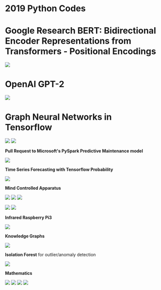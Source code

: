 # 2019 Python Codes  

# Google Research BERT: Bidirectional Encoder Representations from Transformers - Positional Encodings  

<img src=https://raw.githubusercontent.com/RubensZimbres/Repo-2019/master/Mathematics/Pics/sin_goo.png>  

# OpenAI GPT-2  

<img src=https://github.com/RubensZimbres/Repo-2019/blob/master/OpenAI-GPT-2/PIcs/gpt-2_4.1.JPG>  

# Graph Neural Networks in Tensorflow  

<img src=https://raw.githubusercontent.com/RubensZimbres/Repo-2019/master/Graph_Networks/graphs0.png>  

<img src=https://raw.githubusercontent.com/RubensZimbres/Repo-2019/master/Graph_Networks/graph.png>  


<b>Pull Request to Microsoft's PySpark Predictive Maintenance model</b>    

<img src=https://github.com/RubensZimbres/Repo-2019/blob/master/Spark/Pull_request_MS/Azure_Pull_Request.png>  

<b>Time Series Forecasting with Tensorflow Probability</b>  

<img src=https://github.com/RubensZimbres/Repo-2019/raw/master/Tensorflow/pics/Sales_Forecast_2.png>

<b>Mind Controlled Apparatus</b>    

<img src=https://github.com/RubensZimbres/Repo-2019/blob/master/Mind-Controlled-Apparatus/Pics/muse0.JPG>

<img src=https://github.com/RubensZimbres/Repo-2019/blob/master/Mind-Controlled-Apparatus/Pics/muse2.JPG>  

<img src=https://github.com/RubensZimbres/Repo-2019/blob/master/Mind-Controlled-Apparatus/Pics/MRI_reconstruction.png>  

<img src=https://github.com/RubensZimbres/Repo-2019/raw/master/Mind-Controlled-Apparatus/Image-reconstruction-from-brain-waves/muse_dog.jpg>  <img src=https://github.com/RubensZimbres/Repo-2019/raw/master/Mind-Controlled-Apparatus/Image-reconstruction-from-brain-waves/reconstruct.png>

<b>Infrared Raspberry Pi3</b>  

<img src=https://github.com/RubensZimbres/Repo-2019/blob/master/Raspberry-Infrared/Pics/rasp_2_infrared.png>  

<b>Knowledge Graphs</b>    

<img src=https://github.com/RubensZimbres/Repo-2019/blob/master/Knowledge_Graphs/knowledge_graphs.PNG>  

<b>Isolation Forest</b> for outlier/anomaly detection  

<img src=https://github.com/RubensZimbres/Repo-2019/blob/master/Anomaly-Detection/isolation.jpg>  

<b> Mathematics </b>

<img src=https://raw.githubusercontent.com/RubensZimbres/Repo-2019/master/Mathematics/Pics/hyperboloid.png>  

<img src=https://raw.githubusercontent.com/RubensZimbres/Repo-2019/master/Mathematics/Pics/cone.png>  

<img src=https://raw.githubusercontent.com/RubensZimbres/Repo-2019/master/Mathematics/Pics/paraboloid.png>  

<img src=https://raw.githubusercontent.com/RubensZimbres/Repo-2019/master/Mathematics/Pics/cylinder.png>   
